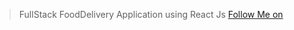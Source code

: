 >FullStack FoodDelivery Application using React Js
>[Follow Me on](https://github.com/shubham0-0sharma)